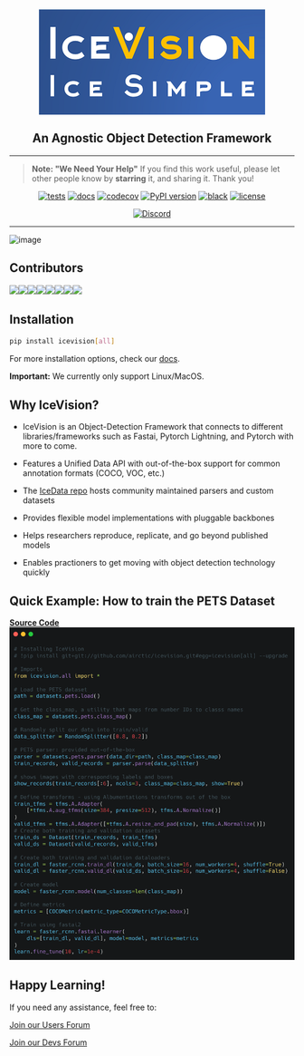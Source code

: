 <div align="center">
  <img src="images/icevision-logo-slogan.png" alt="logo" width="400px" style="display: block; margin-left: auto; margin-right: auto"/>
  <h2><b>An Agnostic Object Detection Framework</b></h2>
</div>

* * * * *
>**Note: "We Need Your Help"**
    If you find this work useful, please let other people know by **starring** it,
    and sharing it. 
    Thank you!
    
<div align="center">
    
[![tests](https://github.com/airctic/icevision/workflows/tests/badge.svg?event=push)](https://github.com/airctic/icevision/actions?query=workflow%3Atests)
[![docs](https://github.com/airctic/icevision/workflows/docs/badge.svg)](https://airctic.com)
[![codecov](https://codecov.io/gh/airctic/icevision/branch/master/graph/badge.svg)](https://codecov.io/gh/airctic/icevision)
[![PyPI version](https://badge.fury.io/py/icevision.svg)](https://badge.fury.io/py/icevision)
[![black](https://img.shields.io/badge/code%20style-black-000000.svg)](https://github.com/psf/black)
[![license](https://img.shields.io/badge/License-Apache%202.0-blue.svg)](https://github.com/airctic/icevision/blob/master/LICENSE)  

[![Discord](https://img.shields.io/discord/735877944085446747?label=Discord&logo=Discord)](https://discord.gg/2jqrwrQ)

</div>


* * * * *

![image](images/icevision-end-to-end-training.gif)

<!-- Not included in docs - start -->
## **Contributors**

[![](https://sourcerer.io/fame/lgvaz/airctic/icevision/images/0)](https://sourcerer.io/fame/lgvaz/airctic/icevision/links/0)[![](https://sourcerer.io/fame/lgvaz/airctic/icevision/images/1)](https://sourcerer.io/fame/lgvaz/airctic/icevision/links/1)[![](https://sourcerer.io/fame/lgvaz/airctic/icevision/images/2)](https://sourcerer.io/fame/lgvaz/airctic/icevision/links/2)[![](https://sourcerer.io/fame/lgvaz/airctic/icevision/images/3)](https://sourcerer.io/fame/lgvaz/airctic/icevision/links/3)[![](https://sourcerer.io/fame/lgvaz/airctic/icevision/images/4)](https://sourcerer.io/fame/lgvaz/airctic/icevision/links/4)[![](https://sourcerer.io/fame/lgvaz/airctic/icevision/images/5)](https://sourcerer.io/fame/lgvaz/airctic/icevision/links/5)[![](https://sourcerer.io/fame/lgvaz/airctic/icevision/images/6)](https://sourcerer.io/fame/lgvaz/airctic/icevision/links/6)[![](https://sourcerer.io/fame/lgvaz/airctic/icevision/images/7)](https://sourcerer.io/fame/lgvaz/airctic/icevision/links/7)

## Installation

```bash
pip install icevision[all]
```

For more installation options, check our [docs](https://airctic.github.io/icevision/install/).

**Important:** We currently only support Linux/MacOS.
<!-- Not included in docs - end -->


## Why IceVision?

- IceVision is an Object-Detection Framework that connects to different libraries/frameworks such as Fastai, Pytorch Lightning, and Pytorch with more to come.

- Features a Unified Data API with out-of-the-box support for common annotation formats (COCO, VOC, etc.)

- The [IceData repo](https://github.com/airctic/icedata) hosts community maintained parsers and custom datasets 

- Provides flexible model implementations with pluggable backbones

- Helps researchers reproduce, replicate, and go beyond published models

- Enables practioners to get moving with object detection technology quickly


## Quick Example: How to train the **PETS Dataset**
[**Source Code**](https://airctic.github.io/icevision/examples/training/)
![image](images/icevision-readme.png)


## Happy Learning!
If you need any assistance, feel free to:

[Join our Users Forum](https://spectrum.chat/mantis)

[Join our Devs Forum](https://discord.gg/QxHctJF)
